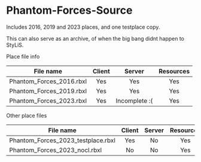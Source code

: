 # Phantom-Forces-Source
Includes 2016, 2019 and 2023 places, and one testplace copy.

This can also serve as an archive, of when the big bang didnt happen to StyLiS.

Place file info

| File name | Client | Server | Resources |
| --------- | :----: | :----: | :-------: |
| Phantom_Forces_2016.rbxl | Yes | Yes | Yes |
| Phantom_Forces_2019.rbxl | Yes | Yes | Yes |
| Phantom_Forces_2023.rbxl | Yes | Incomplete :( | Yes |

Other place files

| File name | Client | Server | Resources |
| --------- | :----: | :----: | :-------: |
| Phantom_Forces_2023_testplace.rbxl | Yes | No | Yes |
| Phantom_Forces_2023_nocl.rbxl | No | No | Yes |
